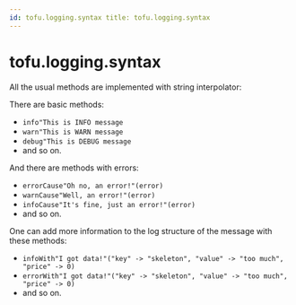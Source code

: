 ```yaml
---
id: tofu.logging.syntax title: tofu.logging.syntax
---
```


# tofu.logging.syntax

All the usual methods are implemented with string interpolator:

There are basic methods:

- `info"This is INFO message`
- `warn"This is WARN message`
- `debug"This is DEBUG message`
- and so on.

And there are methods with errors:

- `errorCause"Oh no, an error!"(error)`
- `warnCause"Well, an error!"(error)`
- `infoCause"It's fine, just an error!"(error)`
- and so on.

One can add more information to the log structure of the message with these methods:

- `infoWith"I got data!"("key" -> "skeleton", "value" -> "too much", "price" -> 0)`
- `errorWith"I got data!"("key" -> "skeleton", "value" -> "too much", "price" -> 0)`
- and so on.
